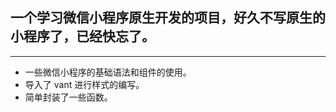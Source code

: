 ## 一个学习微信小程序原生开发的项目，好久不写原生的小程序了，已经快忘了。

---

- 一些微信小程序的基础语法和组件的使用。
- 导入了 vant 进行样式的编写。
- 简单封装了一些函数。
